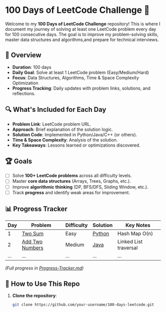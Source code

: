 # 100 Days of LeetCode Challenge 🚀

Welcome to my **100 Days of LeetCode Challenge** repository! This is where I document my journey of solving at least one LeetCode problem every day for 100 consecutive days.
The goal is to improve my problem-solving skills, master data structures and algorithms,and prepare for technical interviews.

## 📌 Overview
- **Duration**: 100 days
- **Daily Goal**: Solve at least 1 LeetCode problem (Easy/Medium/Hard)
- **Focus**: Data Structures, Algorithms, Time & Space Complexity Optimization
- **Progress Tracking**: Daily updates with problem links, solutions, and reflections.

## 🔍 What's Included for Each Day
- **Problem Link**: LeetCode problem URL.
- **Approach**: Brief explanation of the solution logic.
- **Solution Code**: Implemented in Python/Java/C++ (or others).
- **Time & Space Complexity**: Analysis of the solution.
- **Key Takeaways**: Lessons learned or optimizations discovered.

## 🏆 Goals
- [ ] Solve **100+ LeetCode problems** across all difficulty levels.
- [ ] Master **core data structures** (Arrays, Trees, Graphs, etc.).
- [ ] Improve **algorithmic thinking** (DP, BFS/DFS, Sliding Window, etc.).
- [ ] Track **progress** and identify weak areas for improvement.

## 📊 Progress Tracker
| Day | Problem | Difficulty | Solution | Key Notes |
|-----|---------|------------|----------|-----------|
| 1   | [Two Sum](https://leetcode.com/problems/two-sum/) | Easy | [Python](Day1/solution.py) | Hash Map O(n) |
| 2   | [Add Two Numbers](https://leetcode.com/problems/add-two-numbers/) | Medium | [Java](Day2/Solution.java) | Linked List traversal |
| ... | ... | ... | ... | ... |

*(Full progress in [Progress-Tracker.md](Progress-Tracker.md))*

## 🤝 How to Use This Repo
1. **Clone the repository**:
   ```bash
   git clone https://github.com/your-username/100-days-leetcode.git
